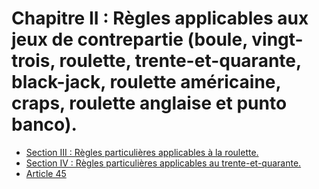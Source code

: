 # Chapitre II : Règles applicables aux jeux de contrepartie (boule,  vingt-trois, roulette, trente-et-quarante, black-jack, roulette américaine, craps, roulette anglaise et punto banco).

- [Section III : Règles particulières applicables à la roulette.](section-iii)
- [Section IV : Règles particulières applicables au trente-et-quarante.](section-iv)
- [Article 45](article-45.md)
